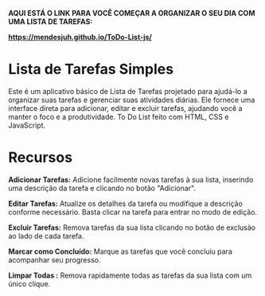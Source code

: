 **AQUI ESTÁ O LINK PARA VOCÊ COMEÇAR A ORGANIZAR O SEU DIA COM UMA LISTA DE TAREFAS:**

__https://mendesjuh.github.io/ToDo-List-js/__


# Lista de Tarefas Simples

Este é um aplicativo básico de Lista de Tarefas projetado para ajudá-lo a organizar suas tarefas e gerenciar suas atividades diárias. 
Ele fornece uma interface direta para adicionar, editar e excluir tarefas, ajudando você a manter o foco e a produtividade.
To Do List feito com HTML, CSS e JavaScript.

# Recursos

**Adicionar Tarefas:** Adicione facilmente novas tarefas à sua lista, inserindo uma descrição da tarefa e clicando no botão "Adicionar".

**Editar Tarefas:** Atualize os detalhes da tarefa ou modifique a descrição conforme necessário. Basta clicar na tarefa para entrar no modo de edição.

**Excluir Tarefas:** Remova tarefas da sua lista clicando no botão de exclusão ao lado de cada tarefa.

**Marcar como Concluído:** Marque as tarefas que você concluiu para acompanhar seu progresso.

**Limpar Todas :** Remova rapidamente todas as tarefas da sua lista com um único clique.
